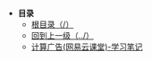 * **目录**
  * [根目录（/）](/README)
  * [回到上一级（../）](/README)
  * [计算广告(网易云课堂)-学习笔记](/study/计算广告/计算广告(网易云课堂)-学习笔记)

